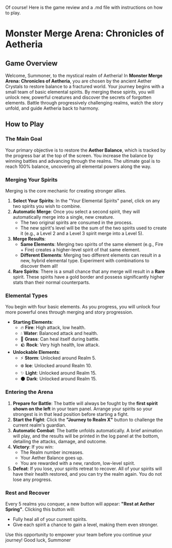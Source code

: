 Of course! Here is the game review and a .md file with instructions on how to play.

# Monster Merge Arena: Chronicles of Aetheria

## Game Overview

Welcome, Summoner, to the mystical realm of Aetheria! In **Monster Merge Arena: Chronicles of Aetheria**, you are chosen by the ancient Aether Crystals to restore balance to a fractured world. Your journey begins with a small team of basic elemental spirits. By merging these spirits, you will unlock new, powerful creatures and discover the secrets of forgotten elements. Battle through progressively challenging realms, watch the story unfold, and guide Aetheria back to harmony.

## How to Play

### The Main Goal

Your primary objective is to restore the **Aether Balance**, which is tracked by the progress bar at the top of the screen. You increase the balance by winning battles and advancing through the realms. The ultimate goal is to reach 100% balance, uncovering all elemental powers along the way.

### Merging Your Spirits

Merging is the core mechanic for creating stronger allies.

1.  **Select Your Spirits**: In the "Your Elemental Spirits" panel, click on any two spirits you wish to combine.
2.  **Automatic Merge**: Once you select a second spirit, they will automatically merge into a single, new creature.
    *   The two original spirits are consumed in the process.
    *   The new spirit's level will be the sum of the two spirits used to create it (e.g., a Level 2 and a Level 3 spirit merge into a Level 5).
3.  **Merge Results**:
    *   **Same Elements**: Merging two spirits of the same element (e.g., Fire + Fire) creates a higher-level spirit of that same element.
    *   **Different Elements**: Merging two different elements can result in a new, hybrid elemental type. Experiment with combinations to discover them all!
4.  **Rare Spirits**: There is a small chance that any merge will result in a **Rare** spirit. These spirits have a gold border and possess significantly higher stats than their normal counterparts.

### Elemental Types

You begin with four basic elements. As you progress, you will unlock four more powerful ones through merging and story progression.

*   **Starting Elements**:
    *   🔥 **Fire**: High attack, low health.
    *   💧 **Water**: Balanced attack and health.
    *   🌿 **Grass**: Can heal itself during battle.
    *   🪨 **Rock**: Very high health, low attack.
*   **Unlockable Elements**:
    *   ⚡ **Storm**: Unlocked around Realm 5.
    *   ❄️ **Ice**: Unlocked around Realm 10.
    *   ✨ **Light**: Unlocked around Realm 15.
    *   🌑 **Dark**: Unlocked around Realm 15.

### Entering the Arena

1.  **Prepare for Battle**: The battle will always be fought by the **first spirit shown on the left** in your team panel. Arrange your spirits so your strongest is in that lead position before starting a fight.
2.  **Start the Fight**: Click the **"Journey to Realm X"** button to challenge the current realm's guardian.
3.  **Automatic Combat**: The battle unfolds automatically. A brief animation will play, and the results will be printed in the log panel at the bottom, detailing the attacks, damage, and outcome.
4.  **Victory**: If you win:
    *   The Realm number increases.
    *   Your Aether Balance goes up.
    *   You are rewarded with a new, random, low-level spirit.
5.  **Defeat**: If you lose, your spirits retreat to recover. All of your spirits will have their health restored, and you can try the realm again. You do not lose any progress.

### Rest and Recover

Every 5 realms you conquer, a new button will appear: **"Rest at Aether Spring"**. Clicking this button will:
*   Fully heal all of your current spirits.
*   Give each spirit a chance to gain a level, making them even stronger.

Use this opportunity to empower your team before you continue your journey! Good luck, Summoner